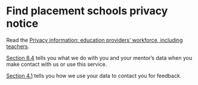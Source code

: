 # Find placement schools privacy notice

Read the [Privacy information: education providers’ workforce, including teachers](https://www.gov.uk/government/publications/privacy-information-education-providers-workforce-including-teachers/privacy-information-education-providers-workforce-including-teachers).

[Section 8.4](https://www.gov.uk/government/publications/privacy-information-education-providers-workforce-including-teachers/privacy-information-education-providers-workforce-including-teachers#using-your-data-to-maintain-a-list-of-teachers) tells you what we do with you and your mentor’s data when you make contact with us or use this service.

[Section 4.1](https://www.gov.uk/government/publications/privacy-information-education-providers-workforce-including-teachers/privacy-information-education-providers-workforce-including-teachers#using-your-datato-contact-you-for-feedback) tells you how we use your data to contact you for feedback.

